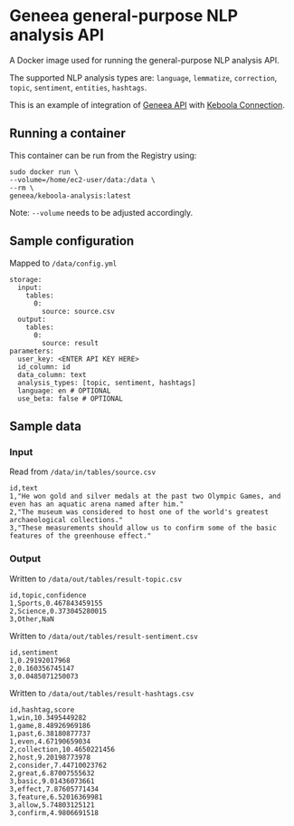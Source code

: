 # Geneea general-purpose NLP analysis API

A Docker image used for running the general-purpose NLP analysis API.

The supported NLP analysis types are: `language`, `lemmatize`, `correction`, `topic`, `sentiment`, `entities`, `hashtags`.

This is an example of integration of [Geneea API](https://api.geneea.com) with [Keboola Connection](https://connection.keboola.com).

## Running a container
This container can be run from the Registry using:

```
sudo docker run \
--volume=/home/ec2-user/data:/data \
--rm \
geneea/keboola-analysis:latest
```
Note: `--volume` needs to be adjusted accordingly.

## Sample configuration
Mapped to `/data/config.yml`

```
storage:
  input:
    tables:
      0:
        source: source.csv
  output:
    tables:
      0:
        source: result
parameters:
  user_key: <ENTER API KEY HERE>
  id_column: id
  data_column: text
  analysis_types: [topic, sentiment, hashtags]
  language: en # OPTIONAL
  use_beta: false # OPTIONAL
```

## Sample data

### Input
Read from `/data/in/tables/source.csv`

```
id,text
1,"He won gold and silver medals at the past two Olympic Games, and even has an aquatic arena named after him."
2,"The museum was considered to host one of the world's greatest archaeological collections."
3,"These measurements should allow us to confirm some of the basic features of the greenhouse effect."
```

### Output
Written to `/data/out/tables/result-topic.csv`

```
id,topic,confidence
1,Sports,0.467843459155
2,Science,0.373045280015
3,Other,NaN
```

Written to `/data/out/tables/result-sentiment.csv`

```
id,sentiment
1,0.29192017968
2,0.160356745147
3,0.0485071250073
```

Written to `/data/out/tables/result-hashtags.csv`

```
id,hashtag,score
1,win,10.3495449282
1,game,8.48926969186
1,past,6.38180877737
1,even,4.67190659034
2,collection,10.4650221456
2,host,9.20198773978
2,consider,7.44710023762
2,great,6.87007555632
3,basic,9.01436073661
3,effect,7.87605771434
3,feature,6.52016369981
3,allow,5.74803125121
3,confirm,4.9806691518
```
